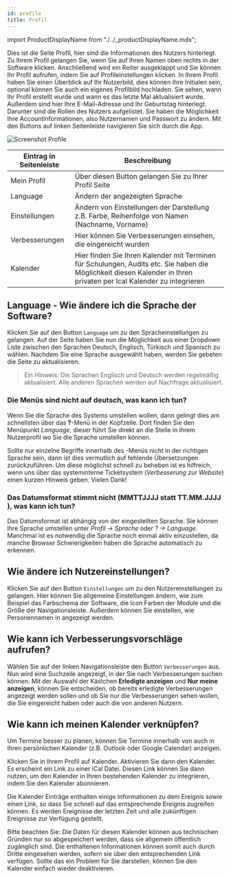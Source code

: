 ```yaml
---
id: profile
title: Profil
---
```


import ProductDisplayName from "./../\_productDisplayName.mdx";

Dies ist die Seite Profil, hier sind die Informationen des <ProductDisplayName/> Nutzers hinterlegt. Zu Ihrem Profil gelangen Sie, wenn Sie auf Ihren Namen oben rechts in der <ProductDisplayName/> Software klicken. Anschließend wird ein Reiter ausgeklappt und Sie können Ihr Profil aufrufen, indem Sie auf Profileinstellungen klicken. In Ihrem Profil haben Sie einen Überblick auf Ihr Nutzerbild, dies können Ihre Initialen sein, optional können Sie auch ein eigenes Profilbild hochladen. Sie sehen, wann Ihr Profil erstellt wurde und wann es das letzte Mal aktualisiert wurde. Außerdem sind hier Ihre E-Mail-Adresse und Ihr Geburtstag hinterlegt. Darunter sind die Rollen des Nutzers aufgelistet.
Sie haben die Möglichkeit Ihre Accountinformationen, also Nutzernamen und Passwort zu ändern.
Mit den Buttons auf linken Seitenleiste navigieren Sie sich durch die App.

![Screenshot Profile](https://caqadmin.blob.core.windows.net/public-screenshots/All%20Integration%20Specs/Profile/MyProfile.png)

| Eintrag in Seitenleiste | Beschreibung                                                                                                                                                         |
| ----------------------- | -------------------------------------------------------------------------------------------------------------------------------------------------------------------- |
| Mein Profil             | Über diesen Button gelangen Sie zu Ihrer Profil Seite                                                                                                                |
| Language                | Ändern der angezeigten Sprache                                                                                                                                       |
| Einstellungen           | Ändern von Einstellungen der Darstellung z.B. Farbe, Reihenfolge von Namen (Nachname, Vorname)                                                                       |
| Verbesserungen          | Hier können Sie Verbesserungen einsehen, die eingereicht wurden                                                                                                      |
| Kalender                | Hier finden Sie Ihren Kalender mit Terminen für Schulungen, Audits etc. Sie haben die Möglichkeit diesen Kalender in Ihren privaten per Ical Kalender zu integrieren |

## Language - Wie ändere ich die Sprache der Software?

Klicken Sie auf den Button <code>Language</code> um zu den Spracheinstellungen zu gelangen. Auf der Seite haben Sie nun die Möglichkeit aus einer Dropdown Liste zwischen den Sprachen Deutsch, Englisch, Türkisch und Spanisch zu wählen.
Nachdem Sie eine Sprache ausgewählt haben, werden Sie gebeten die Seite zu aktualisieren.

> Ein Hinweis: Die Sprachen Englisch und Deutsch werden regelmäßig aktualisiert. Alle anderen Sprachen werden auf Nachfrage aktualisiert.

### Die <ProductDisplayName/> Menüs sind nicht auf deutsch, was kann ich tun?

Wenn Sie die Sprache des Systems umstellen wollen, dann gelingt dies am schnellsten über das **?**-Menü in der Kopfzeile. Dort finden Sie den Menüpunkt _Language_, dieser führt Sie direkt an die Stelle in ihrem Nutzerprofil wo Sie die Sprache umstellen können.

Sollte nur einzelne Begriffe innerhalb des <ProductDisplayName/>-Menüs nicht in der richtigen Sprache sein, dann ist dies vermutlich auf fehlende Übersetzungen zurückzuführen. Um diese möglichst schnell zu beheben ist es hilfreich, wenn uns über das systeminterne Ticketsystem (_Verbesserung zur Website_) einen kurzen Hinweis geben. Vielen Dank!

### Das Datumsformat stimmt nicht (MMTTJJJJ statt TT.MM.JJJJ ), was kann ich tun?

Das Datumsformat ist abhängig von der eingestellten Sprache. Sie können Ihre Sprache umstellen unter _Profil -> Sprache_ oder _? -> Language_. Manchmal ist es notwendig die Sprache noch einmal aktiv einzustellen, da manche Browser Schwierigkeiten haben die Sprache automatisch zu erkennen.

## Wie ändere ich Nutzereinstellungen?

Klicken Sie auf den Button <code>Einstellungen</code> um zu den Nutzereinstellungen zu gelangen. Hier können Sie allgemeine Einstellungen ändern, wie zum Beispiel das Farbschema der Software, die Icon Farben der Module und die Größe der Navigationsleiste.
Außerdem können Sie einstellen, wie Personennamen in <ProductDisplayName/> angezeigt werden.

## Wie kann ich Verbesserungsvorschläge aufrufen?

Wählen Sie auf der linken Navigationsleiste den Button <code>Verbesserungen</code> aus. Nun wird eine Suchzeile angezeigt, in der Sie nach Verbesserungen suchen können. Mit der Auswahl der Kästchen **Erledigte anzeigen** und **Nur meine anzeigen**, können Sie entscheiden, ob bereits erledigte Verbesserungen angezeigt werden sollen und ob Sie nur die Verbesserungen sehen wollen, die Sie eingereicht haben oder auch die von anderen Nutzern.

## Wie kann ich meinen Kalender verknüpfen?

Um Termine besser zu planen, können Sie Termine innerhalb von <ProductDisplayName/> auch in Ihren persönlichen Kalender (z.B. Outlook oder Google Calendar) anzeigen.

Klicken Sie in Ihrem Profil auf Kalender. Aktivieren Sie dann den Kalender. Es erscheint ein Link zu einer iCal Datei.
Diesen Link können Sie dann nutzen, um den <ProductDisplayName/> Kalender in Ihren bestehenden Kalender zu integrieren, indem Sie den Kalender abonnieren.

Die Kalender Einträge enthalten einige Informationen zu dem Ereignis sowie einen Link, so dass Sie schnell auf das entsprechende Ereignis zugreifen können.
Es werden Ereignisse der letzten Zeit und alle zukünftigen Ereignisse zur Verfügung gestellt.

Bitte beachten Sie: Die Daten für diesen Kalender können aus technischen Gründen nur so abgespeichert werden, dass sie allgemein öffentlich zugänglich sind. Die enthaltenen Informationen können somit auch durch Dritte eingesehen werden, sofern sie über den entsprechenden Link verfügen. Sollte das ein Problem für Sie darstellen, können Sie den Kalender einfach wieder deaktivieren.
